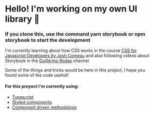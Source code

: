 # Hello! I'm working on my own UI library 🦋

### If you clone this, use the command yarn storybook or npm storybook to start the development

I'm currently learning about how CSS works in the course [CSS for Javascript Developers by Josh Comeau](https://css-for-js.dev/) and also following videos about Storybook in the [Guillermo Rodas](https://www.youtube.com/c/GuillermoRodas/videos) channel

Some of the things and tricks would be here in this project, I hope you found some of the code usefull!

#### For this proyect I'm currently using:
- [Typescript](https://www.typescriptlang.org/)
- [Styled-components](https://styled-components.com/)
- [Component driven methodology](https://www.componentdriven.org/)
